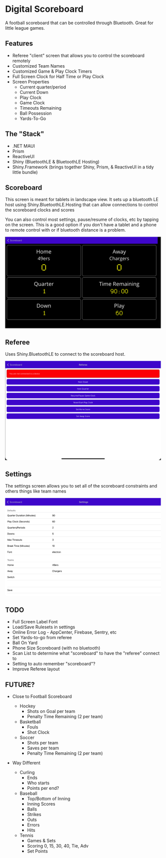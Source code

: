# Digital Scoreboard

A football scoreboard that can be controlled through Bluetooth.  Great for little league games.

## Features
* Referee "client" screen that allows you to control the scoreboard remotely
* Customized Team Names
* Customized Game & Play Clock Timers
* Full Screen Clock for Half Time or Play Clock
* Screen Properties
    * Current quarter/period
    * Current Down
    * Play Clock
    * Game Clock
    * Timeouts Remaining
    * Ball Possession
    * Yards-To-Go

## The "Stack"

* .NET MAUI
* Prism
* ReactiveUI
* Shiny (BluetoothLE & BluetoothLE Hosting)
* Shiny.Framework (brings together Shiny, Prism, & ReactiveUI in a tidy little bundle)

## Scoreboard
This screen is meant for tablets in landscape view.  It sets up a bluetooth LE host using Shiny.BluetoothLE.Hosting that can allow connections to control the scoreboard clocks and scores

You can also control most settings, pause/resume of clocks, etc by tapping on the screen.  This is a good option if you don't have a tablet and a phone to remote control with or if bluetooth distance is a problem.

<img src="scoreboard.png" />

## Referee

Uses Shiny.BluetoothLE to connect to the scoreboard host.

<img src="referee.png" />

## Settings

The settings screen allows you to set all of the scoreboard constraints and others things like team names

<img src="settings.png" />

## TODO

* Full Screen Label Font
* Load/Save Rulesets in settings
* Online Error Log - AppCenter, Firebase, Sentry, etc
* Set Yards-to-go from referee
* Ball On Yard
* Phone Size Scoreboard (with no bluetooth)
* Scan List to determine what "scoreboard" to have the "referee" connect to
* Setting to auto remember "scoreboard"?
* Improve Referee layout

## FUTURE?

* Close to Football Scoreboard
    * Hockey
        * Shots on Goal per team 
        * Penalty Time Remaining (2 per team)
    * Basketball
        * Fouls
        * Shot Clock
    * Soccer
        * Shots per team
        * Saves per team
        * Penalty Time Remaining (2 per team)

* Way Different
    * Curling
        * Ends
        * Who starts
        * Points per end?
    * Baseball
        * Top/Bottom of Inning
        * Inning Scores
        * Balls
        * Strikes
        * Outs
        * Errors
        * Hits
    * Tennis
        * Games & Sets
        * Scoring 0, 15, 30, 40, Tie, Adv
        * Set Points